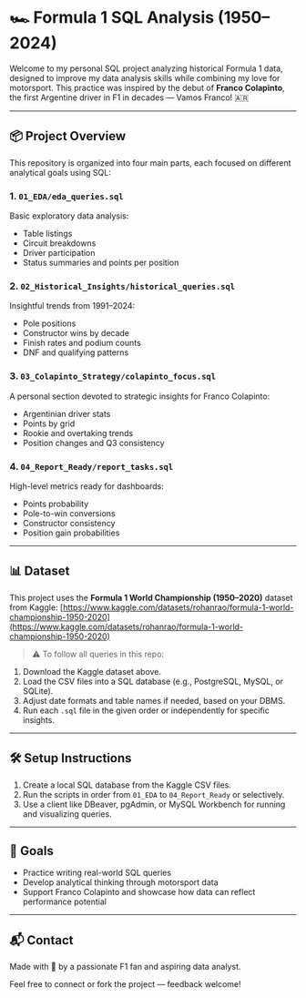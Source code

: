 # 🏎️ Formula 1 SQL Analysis (1950–2024)

Welcome to my personal SQL project analyzing historical Formula 1 data, designed to improve my data analysis skills while combining my love for motorsport. This practice was inspired by the debut of **Franco Colapinto**, the first Argentine driver in F1 in decades — Vamos Franco! 🇦🇷

---

## 📦 Project Overview

This repository is organized into four main parts, each focused on different analytical goals using SQL:

### 1. `01_EDA/eda_queries.sql`
Basic exploratory data analysis:
- Table listings
- Circuit breakdowns
- Driver participation
- Status summaries and points per position

### 2. `02_Historical_Insights/historical_queries.sql`
Insightful trends from 1991–2024:
- Pole positions
- Constructor wins by decade
- Finish rates and podium counts
- DNF and qualifying patterns

### 3. `03_Colapinto_Strategy/colapinto_focus.sql`
A personal section devoted to strategic insights for Franco Colapinto:
- Argentinian driver stats
- Points by grid
- Rookie and overtaking trends
- Position changes and Q3 consistency

### 4. `04_Report_Ready/report_tasks.sql`
High-level metrics ready for dashboards:
- Points probability
- Pole-to-win conversions
- Constructor consistency
- Position gain probabilities

---

## 📊 Dataset

This project uses the **Formula 1 World Championship (1950–2020)** dataset from Kaggle:
[https://www.kaggle.com/datasets/rohanrao/formula-1-world-championship-1950-2020](https://www.kaggle.com/datasets/rohanrao/formula-1-world-championship-1950-2020)

> ⚠️ To follow all queries in this repo:
1. Download the Kaggle dataset above.
2. Load the CSV files into a SQL database (e.g., PostgreSQL, MySQL, or SQLite).
3. Adjust date formats and table names if needed, based on your DBMS.
4. Run each `.sql` file in the given order or independently for specific insights.

---

## 🛠️ Setup Instructions

1. Create a local SQL database from the Kaggle CSV files.
2. Run the scripts in order from `01_EDA` to `04_Report_Ready` or selectively.
3. Use a client like DBeaver, pgAdmin, or MySQL Workbench for running and visualizing queries.

---

## 🎯 Goals

- Practice writing real-world SQL queries
- Develop analytical thinking through motorsport data
- Support Franco Colapinto and showcase how data can reflect performance potential

---

## 📬 Contact

Made with 🏁 by a passionate F1 fan and aspiring data analyst.

Feel free to connect or fork the project — feedback welcome!

